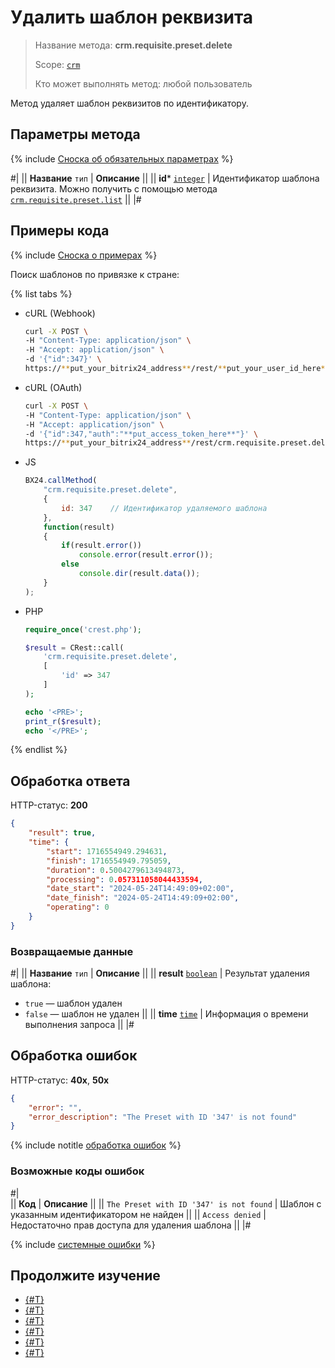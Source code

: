 # Удалить шаблон реквизита

> Название метода: **crm.requisite.preset.delete**
>
> Scope: [`crm`](../../../scopes/permissions.md)
>
> Кто может выполнять метод: любой пользователь

Метод удаляет шаблон реквизитов по идентификатору.

## Параметры метода

{% include [Сноска об обязательных параметрах](../../../../_includes/required.md) %}

#|
|| **Название**
`тип` | **Описание** ||
|| **id***
[`integer`](../../../data-types.md) | Идентификатор шаблона реквизита. Можно получить с помощью метода [`crm.requisite.preset.list`](./crm-requisite-preset-list.md) ||
|#

## Примеры кода

{% include [Сноска о примерах](../../../../_includes/examples.md) %}

Поиск шаблонов по привязке к стране:

{% list tabs %}

- cURL (Webhook)

    ```bash
    curl -X POST \
    -H "Content-Type: application/json" \
    -H "Accept: application/json" \
    -d '{"id":347}' \
    https://**put_your_bitrix24_address**/rest/**put_your_user_id_here**/**put_your_webbhook_here**/crm.requisite.preset.delete
    ```

- cURL (OAuth) 

    ```bash
    curl -X POST \
    -H "Content-Type: application/json" \
    -H "Accept: application/json" \
    -d '{"id":347,"auth":"**put_access_token_here**"}' \
    https://**put_your_bitrix24_address**/rest/crm.requisite.preset.delete
    ```

- JS

    ```js
    BX24.callMethod(
        "crm.requisite.preset.delete",
        {
            id: 347    // Идентификатор удаляемого шаблона
        },
        function(result)
        {
            if(result.error())
                console.error(result.error());
            else
                console.dir(result.data());
        }
    );
    ```

- PHP

    ```php
    require_once('crest.php');

    $result = CRest::call(
        'crm.requisite.preset.delete',
        [
            'id' => 347
        ]
    );

    echo '<PRE>';
    print_r($result);
    echo '</PRE>';
    ```

{% endlist %}

## Обработка ответа

HTTP-статус: **200**

```json
{
    "result": true,
    "time": {
        "start": 1716554949.294631,
        "finish": 1716554949.795059,
        "duration": 0.5004279613494873,
        "processing": 0.057311058044433594,
        "date_start": "2024-05-24T14:49:09+02:00",
        "date_finish": "2024-05-24T14:49:09+02:00",
        "operating": 0
    }
}
```

### Возвращаемые данные

#|
|| **Название**
`тип` | **Описание** ||
|| **result**
[`boolean`](../../../data-types.md) | Результат удаления шаблона:
- `true` — шаблон удален
- `false` — шаблон не удален 
||
|| **time**
[`time`](../../../data-types.md) | Информация о времени выполнения запроса ||
|#

## Обработка ошибок

HTTP-статус: **40x**, **50x**

```json
{
    "error": "",
    "error_description": "The Preset with ID '347' is not found"
}
```

{% include notitle [обработка ошибок](../../../../_includes/error-info.md) %}

### Возможные коды ошибок

#|  
|| **Код** | **Описание** ||
|| `The Preset with ID '347' is not found` | Шаблон с указанным идентификатором не найден ||
|| `Access denied` | Недостаточно прав доступа для удаления шаблона ||
|#

{% include [системные ошибки](../../../../_includes/system-errors.md) %}

## Продолжите изучение

- [{#T}](./crm-requisite-preset-add.md)
- [{#T}](./crm-requisite-preset-update.md)
- [{#T}](./crm-requisite-preset-countries.md)
- [{#T}](./crm-requisite-preset-get.md)
- [{#T}](./crm-requisite-preset-list.md)
- [{#T}](./crm-requisite-preset-fields.md)
